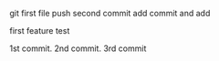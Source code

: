 git first file push
second commit
add commit and add

first feature test

1st commit.
2nd commit.
3rd commit